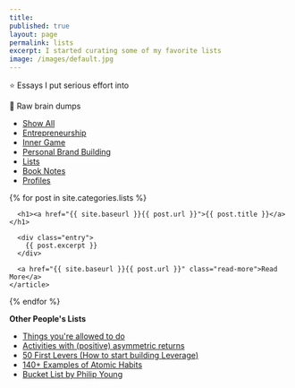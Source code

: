```yaml
---
title: 
published: true
layout: page
permalink: lists
excerpt: I started curating some of my favorite lists
image: /images/default.jpg
---
```


<div class="posts">


 <div class="posts">
  <article class="post">
    <p>⭐️ Essays I put serious effort into</p>
    <p>🧠 Raw brain dumps</p>
  </article>


<div class="cat-nav">
  <ul>
    <li>
      <a  href="/essays">Show All</a>
    </li>
    <li>
    <a  href="/entrepreneurship" class="btn-nav">Entrepreneurship</a>
          </li>
    <li>
      <a  href="/inner-game" class="btn-nav">Inner Game</a>
    </li>
    <li>
      <a  href="/personal-brand-building" class="btn-nav">Personal Brand Building</a>
    </li>
    <li>
    <a class="is-active" href="/lists" >Lists</a>
    </li>
    <li>
      <a  href="/notes" class="btn-nav">Book Notes</a>
    </li>
    <li>
      <a  href="/profiles"class="btn-nav" >Profiles</a>
    </li>
  </ul>
</div>

  

  

  {% for post in site.categories.lists %}
    <article class="post">

      <h1><a href="{{ site.baseurl }}{{ post.url }}">{{ post.title }}</a></h1>

      <div class="entry">
        {{ post.excerpt }}
      </div>

      <a href="{{ site.baseurl }}{{ post.url }}" class="read-more">Read More</a>
    </article>
  {% endfor %}
</div>


**Other People's Lists**

* [Things you're allowed to do](https://milan.cvitkovic.net/writing/things_youre_allowed_to_do/)
* [Activities with (positive) asymmetric returns](https://blog.tjcx.me/p/activities-with-positive-asymmetric)
* [50 First Levers (How to start building Leverage)](https://www.ejorgenson.com/blog/50-first-levers)
* [140+ Examples of Atomic Habits](https://docs.google.com/spreadsheets/d/14oKKZ_MEy171WhvUe8OPzcCC53oKPWqEFEiAnN91_7A/edit#gid=0)
* [Bucket List by Philip Young](https://www.philipyoungg.com/bucket-list)
